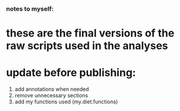 ### notes to myself: 
# these are the final versions of the raw scripts used in the analyses
# update before publishing: 
1. add annotations when needed
2. remove unnecessary sections
3. add my functions used (my.diet.functions)

